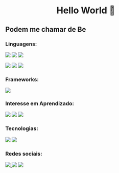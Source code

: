 <h1 align="center">Hello World 👋</h1>
<h2>Podem me chamar de Be</h2>

<h3 align="left">Linguagens:</h3>
<p align="left">
  <img src= https://img.shields.io/badge/c-%2300599C.svg?style=for-the-badge&logo=c&logoColor=white />
  <img src= https://img.shields.io/badge/c++-%2300599C.svg?style=for-the-badge&logo=c%2B%2B&logoColor=white/>
  <img src= https://img.shields.io/badge/java-%23ED8B00.svg?style=for-the-badge&logo=java%2B%2B&logoColor=white/>
</p>

<p align="left">
  <img src=https://img.shields.io/badge/html5-%23E34F26.svg?style=for-the-badge&logo=html5&logoColor=white />
  <img src=https://img.shields.io/badge/css3-%231572B6.svg?style=for-the-badge&logo=css3&logoColor=white />
  <img src=https://img.shields.io/badge/javascript-%23323330.svg?style=for-the-badge&logo=javascript&logoColor=%23F7DF1E. />
</p>

  

<h3 align="left">Frameworks:</h3>
<p align="left">
  <img src=https://img.shields.io/badge/react-%2320232a.svg?style=for-the-badge&logo=react&logoColor=%2361DAFB />
</p>

<h3 align="left">Interesse em Aprendizado:</h3>
<p align="left">
  <img src=https://img.shields.io/badge/c%23-%23239120.svg?style=for-the-badge&logo=c-sharp&logoColor=white?style=for-the-badge&logo=python&logoColor=white />
  <img src=https://img.shields.io/badge/python-%2314354C.svg?style=for-the-badge&logo=python&logoColor=white />
  <img src= https://img.shields.io/badge/.NET-5C2D91?style=for-the-badge&logo=.net&logoColor=white />
</p>

<h3 align="left">Tecnologias:</h3>
<p align="left">
  <img src=https://img.shields.io/badge/github-%23121011.svg?style=for-the-badge&logo=github&logoColor=white=for-the-badge&logo=python&logoColor=white />
  <img src=https://img.shields.io/badge/gitlab-%23181717.svg?style=for-the-badge&logo=gitlab&logoColor=white?style=for-the-badge&logo=github&logoColor=white=for-the-badge&logo=python&logoColor=white />
</p>

<h3 align="left">Redes sociais:</h3>
<p align="left">
  <a href="https://www.linkedin.com/in/bernardo-cavanellas?lipi=urn%3Ali%3Apage%3Ad_flagship3_profile_view_base_contact_details%3BwfbqtvUoRACUbgGEV%2BGRLQ%3D%3D" target="_blank"><img src="https://img.shields.io/badge/linkedin-%230077B5.svg?style=for-the-badge&logo=linkedin"&logoColor="white"/> <a/>
  <a href="mailto:bernardobiondini@gmail.com"><img src=https://img.shields.io/badge/Gmail-D14836?style=for-the-badge&logo=gmail&logoColor=white/></a>
  <a href="https://www.instagram.com/obernardocb/" target="_blank"> <img src="https://img.shields.io/badge/obernardocb-%23E4405F.svg?style=for-the-badge&logo=Instagram&logoColor=white"/></a>
</p>
